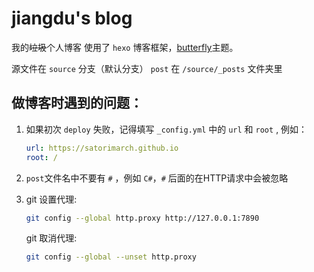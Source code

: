 # jiangdu's blog

我的~~垃圾~~个人博客
使用了 `hexo` 博客框架，[butterfly](https://github.com/jerryc127/hexo-theme-butterfly)主题。

源文件在 `source` 分支（默认分支）
`post` 在 `/source/_posts` 文件夹里

## 做博客时遇到的问题：

1. 如果初次 `deploy` 失败，记得填写 `_config.yml` 中的  `url` 和 `root` , 例如：

   ```yaml
   url: https://satorimarch.github.io
   root: /
   ```

2. `post`文件名中不要有 `#` ，例如 `C#`，`#` 后面的在HTTP请求中会被忽略

3. git 设置代理:

   ```bash
   git config --global http.proxy http://127.0.0.1:7890
   ```

   git 取消代理:

   ```bash
   git config --global --unset http.proxy
   ```

   